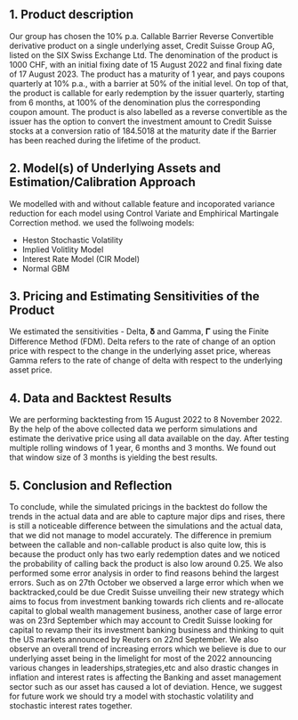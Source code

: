 ## 1. Product description

Our group has chosen the 10% p.a. Callable Barrier Reverse Convertible derivative product on a single underlying asset, Credit Suisse Group AG, listed on the SIX Swiss Exchange Ltd. The denomination of the product is 1000 CHF, with an initial fixing date of 15 August 2022 and final fixing date of 17 August 2023. The product has a maturity of 1 year, and pays coupons quarterly at 10% p.a., with a barrier at 50% of the initial level. On top of that, the product is callable for early redemption by the issuer quarterly, starting from 6 months, at 100% of the denomination plus the corresponding coupon amount. The product is also labelled as a reverse convertible as the issuer has the option to convert the investment amount to Credit Suisse stocks at a conversion ratio of 184.5018 at the maturity date if the Barrier has been reached during the lifetime of the product.

## 2. Model(s) of Underlying Assets and Estimation/Calibration Approach

We modelled with and without callable feature and incoporated variance reduction for each model using Control Variate and Emphirical Martingale Correction method.
we used the follwoing models:

- Heston Stochastic Volatility
- Implied Volitlity Model
- Interest Rate Model (CIR Model)
- Normal GBM

## 3. Pricing and Estimating Sensitivities of the Product

We estimated the sensitivities - Delta, 𝛅 and Gamma, 𝚪 using the Finite Difference Method (FDM). Delta refers to the rate of change of an option price with respect to the change in the underlying asset price, whereas Gamma refers to the rate of change of delta with respect to the underlying asset price.

## 4. Data and Backtest Results

We are performing backtesting from 15 August 2022 to 8 November 2022. By the help of the above collected data we perform simulations and estimate the derivative price using all data available on the day. After testing multiple
rolling windows of 1 year, 6 months and 3 months. We found out that window size of 3 months is yielding the best results.

## 5. Conclusion and Reflection

To conclude, while the simulated pricings in the backtest do follow the trends in the actual data and are able to capture major dips and rises, there is still a noticeable difference between the simulations and the actual data, that we did not manage to model accurately. The difference in premium between the callable and non-callable product is also quite low, this is because the product only has two early redemption dates and we noticed the probability of calling back the product is also low around 0.25. We also performed some error analysis in order to find reasons behind the largest errors. Such as on 27th October we observed a large error which when we backtracked,could be due Credit Suisse unveiling their new strategy which aims to focus from investment banking towards rich clients and re-allocate capital to global wealth management business, another case of large error was on 23rd September which may account to Credit Suisse looking for capital to revamp their its investment banking business and thinking to quit the US markets announced by Reuters on 22nd September. We also observe an overall trend of increasing errors which we believe is due to our underlying asset being in the limelight for most of the 2022 announcing various changes in leaderships,strategies,etc and also drastic changes in inflation and interest rates is affecting the Banking and asset management sector such as our asset has caused a lot of deviation. Hence, we suggest for future work we should try a model with stochastic volatility and stochastic interest rates together.
